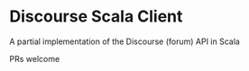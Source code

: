 # Discourse Scala Client

A partial implementation of the Discourse (forum) API in Scala 

PRs welcome
